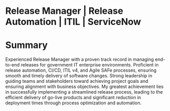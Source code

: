 # Release Manager | Release Automation | ITIL | ServiceNow
# Summary
Experienced Release Manager with a proven track record in managing end-to-end releases for government IT enterprise environments. Proficient in release automation, CI/CD, ITIL v4, and Agile SAFe processes, ensuring smooth and timely delivery of software changes. Strong leadership in guiding teams and stakeholders toward achieving project goals and ensuring alignment with business objectives. My greatest achievement lies in successfully implementing a streamlined release process, leading to the efficient delivery of go-live products and significant reduction in deployment times through process optimization and automation.
